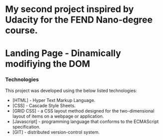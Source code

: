 # My second project inspired by Udacity for the FEND Nano-degree course.
# Landing Page - Dinamically modifiying the DOM

### Technologies

This project was developed using the below listed technologies:

* [HTML] - Hyper Text Markup Language.
* [CSS] - Cascade Style Sheets.
* [GRID CSS] - a CSS layout method designed for the two-dimensional layout of items on a webpage or application.
* [Javascript] - programming language that conforms to the ECMAScript specification.
* [GIT] - distributed version-control system.
